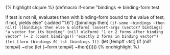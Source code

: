 {% highlight clojure %}
(defmacro if-some
  "bindings => binding-form test

   If test is not nil, evaluates then with binding-form bound to the
   value of test, if not, yields else"
  {:added "1.6"}
  ([bindings then]
   `(if-some ~bindings ~then nil))
  ([bindings then else & oldform]
   (assert-args
     (vector? bindings) "a vector for its binding"
     (nil? oldform) "1 or 2 forms after binding vector"
     (= 2 (count bindings)) "exactly 2 forms in binding vector")
   (let [form (bindings 0) tst (bindings 1)]
     `(let [temp# ~tst]
        (if (nil? temp#)
          ~else
          (let [~form temp#]
            ~then))))))
{% endhighlight %}
